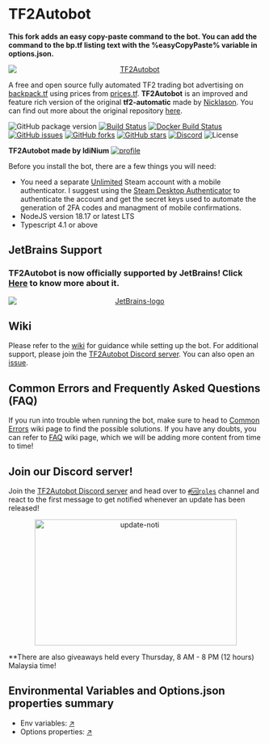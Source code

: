 # TF2Autobot

**This fork adds an easy copy-paste command to the bot. You can add the command to the bp.tf listing text with the %easyCopyPaste% variable in options.json.**

<div align="center"><a href="https://autobot.tf/"><img src="https://user-images.githubusercontent.com/47635037/100915844-e05e7380-350f-11eb-96f1-6d61141c4a44.png" alt="TF2Autobot" style="display: block; margin-left: auto; margin-right: auto;"></a></div>


A free and open source fully automated TF2 trading bot advertising on [backpack.tf](https://backpack.tf) using prices from [prices.tf](https://prices.tf).
**TF2Autobot** is an improved and feature rich version of the original **tf2-automatic** made by [Nicklason](https://github.com/Nicklason). You can find out more about the original repository [here](https://github.com/Nicklason/tf2-automatic).

![GitHub package version](https://img.shields.io/github/package-json/v/idinium96/tf2autobot.svg)
[![Build Status](https://img.shields.io/github/actions/workflow/status/TF2Autobot/tf2autobot/ci.yml?branch=development)](https://github.com/idinium96/tf2autobot/actions)
[![Docker Build Status](https://img.shields.io/github/actions/workflow/status/TF2Autobot/tf2autobot/docker-latest-tag.yml?label=docker%20build)](https://github.com/idinium96/tf2autobot/actions)
[![GitHub issues](https://img.shields.io/github/issues/idinium96/tf2autobot)](https://github.com/idinium96/tf2autobot/issues)
[![GitHub forks](https://img.shields.io/github/forks/idinium96/tf2autobot)](https://github.com/idinium96/tf2autobot/network/members)
[![GitHub stars](https://img.shields.io/github/stars/idinium96/tf2autobot)](https://github.com/idinium96/tf2autobot/stargazers)
[![Discord](https://img.shields.io/discord/664971400678998016.svg)](https://discord.gg/4k5tmMkXjB)
![License](https://img.shields.io/github/license/idinium96/tf2autobot)

**TF2Autobot made by IdiNium**
[![profile](https://user-images.githubusercontent.com/47635037/112201149-edcc7480-8c4a-11eb-9756-fcf1509a74d0.png)](https://backpack.tf/profiles/76561198013127982)

Before you install the bot, there are a few things you will need:

-   You need a separate [Unlimited](https://support.steampowered.com/kb_article.php?ref=3330-IAGK-7663) Steam account with a mobile authenticator. I suggest using the [Steam Desktop Authenticator](https://github.com/Jessecar96/SteamDesktopAuthenticator) to authenticate the account and get the secret keys used to automate the generation of 2FA codes and managment of mobile confirmations.
-   NodeJS version 18.17 or latest LTS
-   Typescript 4.1 or above

## JetBrains Support

### TF2Autobot is now officially supported by JetBrains! Click [Here](https://www.jetbrains.com/?from=TF2Autobot) to know more about it.

<a href="https://www.jetbrains.com/?from=TF2Autobot">
<div align="center"><img src="https://user-images.githubusercontent.com/47635037/100720405-e877bf80-33f8-11eb-8929-adeddebd3435.png" alt="JetBrains-logo" style="display: block; margin-left: auto; margin-right: auto;"></div>
</a>


## Wiki

Please refer to the [wiki](https://github.com/idinium96/tf2autobot/wiki) for guidance while setting up the bot. For additional support, please join the [TF2Autobot Discord server](https://discord.gg/4k5tmMkXjB). You can also open an [issue](https://github.com/idinium96/tf2autobot/issues/new/choose).

## Common Errors and Frequently Asked Questions (FAQ)

If you run into trouble when running the bot, make sure to head to [Common Errors](https://github.com/idinium96/tf2autobot/wiki/Common-Errors) wiki page to find the possible solutions. If you have any doubts, you can refer to [FAQ](https://github.com/idinium96/tf2autobot/wiki/FAQ) wiki page, which we will be adding more content from time to time!

## Join our Discord server!

Join the [TF2Autobot Discord server](https://discord.gg/4k5tmMkXjB) and head over to [`#🆚roles`](https://discordapp.com/channels/664971400678998016/719391430669500447/771188962550611988) channel and react to the first message to get notified whenever an update has been released!

<div align="center"><img src="https://user-images.githubusercontent.com/47635037/112201587-5fa4be00-8c4b-11eb-8757-86d176e27086.png" alt="update-noti" style="display:block;margin-left:auto;margin-right:auto;width:400px;height:250px;"></div>

\*\*There are also giveaways held every Thursday, 8 AM - 8 PM (12 hours) Malaysia time!

## Environmental Variables and Options.json properties summary

- Env variables: [↗](https://github.com/TF2Autobot/tf2autobot/wiki/Configuring-the-bot)
- Options properties: [↗](https://github.com/TF2Autobot/tf2autobot/wiki/Configure-your-options.json-file)
